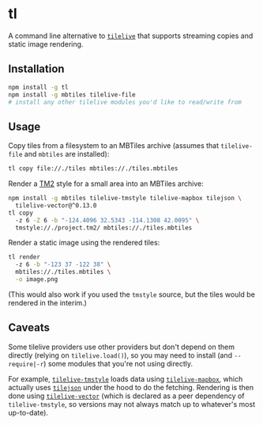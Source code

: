 # tl

A command line alternative to
[`tilelive`](https://github.com/mapbox/tilelive.js) that supports streaming
copies and static image rendering.

## Installation

```bash
npm install -g tl
npm install -g mbtiles tilelive-file
# install any other tilelive modules you'd like to read/write from
```

## Usage

Copy tiles from a filesystem to an MBTiles archive (assumes that
`tilelive-file` and `mbtiles` are installed):

```bash
tl copy file://./tiles mbtiles://./tiles.mbtiles
```

Render a [TM2](https://github.com/mapbox/tm2) style for a small area into an
MBTiles archive:

```bash
npm install -g mbtiles tilelive-tmstyle tilelive-mapbox tilejson \
  tilelive-vector@^0.13.0
tl copy 
  -z 6 -Z 6 -b "-124.4096 32.5343 -114.1308 42.0095" \
  tmstyle://./project.tm2/ mbtiles://./tiles.mbtiles
```

Render a static image using the rendered tiles:

```bash
tl render
  -z 6 -b "-123 37 -122 38" \
  mbtiles://./tiles.mbtiles \
  -o image.png
```

(This would also work if you used the `tmstyle` source, but the tiles would be
rendered in the interim.)


## Caveats

Some tilelive providers use other providers but don't depend on them directly
(relying on `tilelive.load()`), so you may need to install (and `--require|-r`)
some modules that you're not using directly.

For example, [`tilelive-tmstyle`](https://github.com/mojodna/tilelive-tmstyle)
loads data using
[`tilelive-mapbox`](https://github.com/mojodna/tilelive-mapbox), which actually
uses [`tilejson`](https://github.com/mapbox/node-tilejson) under the hood to do
the fetching. Rendering is then done using
[`tilelive-vector`](https://github.com/mapbox/tilelive-vector) (which is
declared as a peer dependency of `tilelive-tmstyle`, so versions may not always
match up to whatever's most up-to-date).
